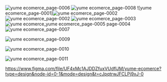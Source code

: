 ![yume ecomerce_page-0006](https://github.com/SoolGarcia/garcia-yume/assets/74159643/1c263b60-7399-4bc0-8c30-2a1a85a7c43f)
![yume ecomerce_page-0008](https://github.com/SoolGarcia/garcia-yume/assets/74159643/3abec086-9528-407d-81c8-9ebb68cd07c1)
![yume ecomerce_page-0001]![yume ecomerce_page-0002](https://github.com/SoolGarcia/garcia-yume/assets/74159643/4102a1f9-e665-4b13-a075-aa9caa3f790f)
![yume ecomerce_page-0002](https://github.com/SoolGarcia/garcia-yume/assets/74159643/29ed7ae2-2fa7-4316-8771-d9aa69f8abb4)
![yume ecomerce_page-0003](https://github.com/SoolGarcia/garcia-yume/assets/74159643/b9c9f137-a078-4f4e-a197-eac0541052c8)
![yume ecomerce_![yume ecomerce_page-0005](https://github.com/SoolGarcia/garcia-yume/assets/74159643/117aa684-169b-45a7-8e15-e9b5b9578598)
page-0004](https://github.com/SoolGarcia/garcia-yume/assets/74159643/0a717e0a-c8c3-4ece-b02d-47c16ebf2bca)
![yume ecomerce_page-0007](https://github.com/SoolGarcia/garcia-yume/assets/74159643/47932923-f4eb-4c42-8312-b15d9e01e36a)

![yume ecomerce_page-0009](https://github.com/SoolGarcia/garcia-yume/assets/74159643/09d5b9df-3d0e-4e2f-a5f7-42e820447c8e)

![yume ecomerce_page-0010](https://github.com/SoolGarcia/garcia-yume/assets/74159643/a324ad0b-f5a2-467f-a3cb-b54f285e6cdb)

![yume ecomerce_page-0011](https://github.com/SoolGarcia/garcia-yume/assets/74159643/e60fc37a-5e98-4c8e-9731-b0ae6061c317)


https://www.figma.com/file/UF4xMc1AJDDZfuxVUdflJM/yume-ecomerce?type=design&node-id=0-1&mode=design&t=cJpqtrwJFCLPj9xJ-0 

